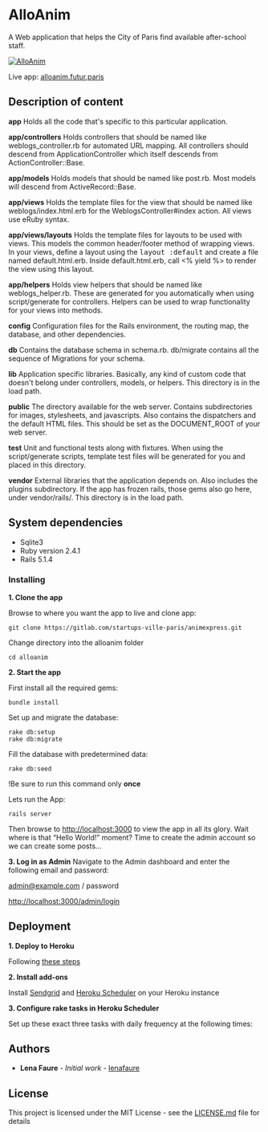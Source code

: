 # AlloAnim

A Web application that helps the City of Paris find available after-school staff.

[![AlloAnim](http://img.youtube.com/vi/AoMaZQC6JKw/0.jpg)](https://www.youtube.com/watch?v=AoMaZQC6JKw)


Live app: [alloanim.futur.paris](http://alloanim.futur.paris/)

## Description of content

**app**
  Holds all the code that's specific to this particular application.

**app/controllers**
  Holds controllers that should be named like weblogs_controller.rb for
  automated URL mapping. All controllers should descend from ApplicationController
  which itself descends from ActionController::Base.

**app/models**
  Holds models that should be named like post.rb.
  Most models will descend from ActiveRecord::Base.

**app/views**
  Holds the template files for the view that should be named like
  weblogs/index.html.erb for the WeblogsController#index action. All views use eRuby
  syntax.

**app/views/layouts**
  Holds the template files for layouts to be used with views. This models the common
  header/footer method of wrapping views. In your views, define a layout using the
  <tt>layout :default</tt> and create a file named default.html.erb. Inside default.html.erb,
  call <% yield %> to render the view using this layout.

**app/helpers**
  Holds view helpers that should be named like weblogs_helper.rb. These are generated
  for you automatically when using script/generate for controllers. Helpers can be used to
  wrap functionality for your views into methods.

**config**
  Configuration files for the Rails environment, the routing map, the database, and other dependencies.

**db**
  Contains the database schema in schema.rb.  db/migrate contains all
  the sequence of Migrations for your schema.

**lib**
  Application specific libraries. Basically, any kind of custom code that doesn't
  belong under controllers, models, or helpers. This directory is in the load path.

**public**
  The directory available for the web server. Contains subdirectories for images, stylesheets,
  and javascripts. Also contains the dispatchers and the default HTML files. This should be
  set as the DOCUMENT_ROOT of your web server.

**test**
  Unit and functional tests along with fixtures. When using the script/generate scripts, template
  test files will be generated for you and placed in this directory.

**vendor**
  External libraries that the application depends on. Also includes the plugins subdirectory.
  If the app has frozen rails, those gems also go here, under vendor/rails/.
  This directory is in the load path.
  
## System dependencies

  - Sqlite3
  - Ruby version 2.4.1
  - Rails 5.1.4

### Installing

**1. Clone the app**

Browse to where you want the app to live and clone app:

```
git clone https://gitlab.com/startups-ville-paris/animexpress.git
```

Change directory into the alloanim folder
```
cd alloanim
```

**2. Start the app**

First install all the required gems:
```
bundle install
```

Set up and migrate the database:
```
rake db:setup
rake db:migrate
```

Fill the database with predetermined data:
```
rake db:seed
```
!Be sure to run this command only **once**

Lets run the App:
```
rails server
```

Then browse to [http://localhost:3000](http://localhost:3000) to view the app in all its glory. Wait where is that “Hello World!” moment? Time to create the admin account so we can create some posts…

**3. Log in as Admin**
Navigate to the Admin dashboard and enter the following email and password:

admin@example.com / password

[http://localhost:3000/admin/login](http://localhost:3000/admin/login)


## Deployment

**1. Deploy to Heroku**

Following [these steps](https://devcenter.heroku.com/articles/getting-started-with-rails5)

**2. Install add-ons**

Install [Sendgrid](https://elements.heroku.com/addons/sendgrid) and [Heroku Scheduler](https://elements.heroku.com/addons/scheduler) on your Heroku instance

**3. Configure rake tasks in Heroku Scheduler**

Set up these exact three tasks with daily frequency at the following times: 




## Authors

* **Lena Faure** - *Initial work* - [lenafaure](https://github.com/lenafaure)


## License

This project is licensed under the MIT License - see the [LICENSE.md](LICENSE.md) file for details

